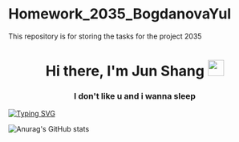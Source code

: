 # Homework_2035_BogdanovaYul

This repository is for storing the tasks for the project 2035 
<h1 align="center">Hi there, I'm Jun Shang</a> 
<img src="https://github.com/blackcater/blackcater/raw/main/images/Hi.gif" height="32"/></h1>
<h3 align="center">I don't like u and i wanna sleep</h3>

[![Typing SVG](https://readme-typing-svg.herokuapp.com?font=Fira+Code&size=25&pause=1000&color=A7FFF3&center=true&vCenter=true&height=40&lines=Computer+science+student)](https://git.io/typing-svg)

![Anurag's GitHub stats](https://github-readme-stats.vercel.app/api?username=JunShang95&show_icons=true&theme=radical)
